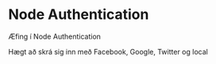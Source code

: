 # Node Authentication

Æfing í Node Authentication

Hægt að skrá sig inn með Facebook, Google, Twitter og local